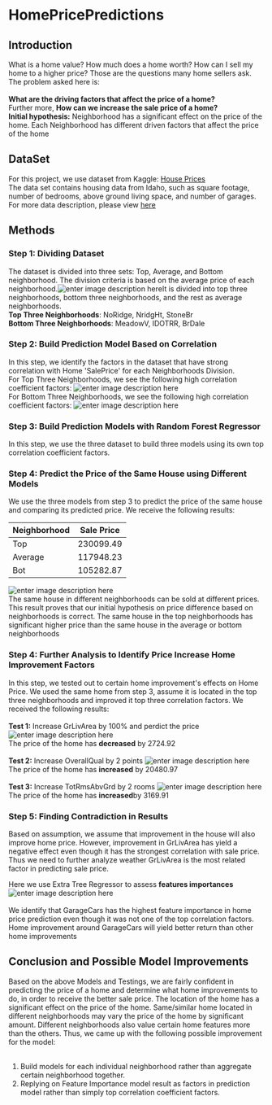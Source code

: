 # HomePricePredictions
## Introduction
What is a home value? How much does a home worth? How can I sell my home to a higher price? Those are the questions many home sellers ask. The problem asked here is:<br /><br /><b> What are the driving factors that affect the price of a home?</b><br />
Further more, <b>How can we increase the sale price of a home?</b><br />
<b>Initial hypothesis:</b>
Neighborhood has a significant effect on the price of the home. 
Each Neighborhood has different driven factors that affect the price of the home


## DataSet
For this project, we use dataset from Kaggle: <a href="https://www.kaggle.com/c/house-prices-advanced-regression-techniques/data">House Prices</a><br />
The data set contains housing data from Idaho, such as square footage, number of bedrooms, above ground living space, and number of garages. <br />
For more data description, please view <a href="https://github.com/scottsun17/HomePricePrediction/blob/master/Data/data_description.txt">here</a>

## Methods
### Step 1: Dividing Dataset
The dataset is divided into three sets: Top, Average, and Bottom neighborhood.
The division criteria is based on the average price of each neighborhood.![enter image description here](https://raw.githubusercontent.com/scottsun17/HomePricePrediction/master/Picture/Neighborhoods.PNG)It is divided into top three neighborhoods, bottom three neighborhoods, and the rest as average neighborhoods. <br>
**Top Three Neighborhoods**: NoRidge, NridgHt, StoneBr  
**Bottom Three Neighborhoods**: MeadowV, IDOTRR, BrDale

### Step 2: Build Prediction Model Based on Correlation
In this step, we identify the factors in the dataset that have strong correlation with Home 'SalePrice' for each Neighborhoods Division.
<br />
For Top Three Neighborhoods, we see the following high correlation coefficient factors:
![enter image description here](https://raw.githubusercontent.com/scottsun17/HomePricePrediction/master/Picture/TopNeighborhoodsCorrelations.PNG)
<br />
For Bottom Three Neighborhoods, we see the following high correlation coefficient factors:
![enter image description here](https://raw.githubusercontent.com/scottsun17/HomePricePrediction/master/Picture/BotNeighborhoodsCorrelations.PNG)

### Step 3: Build Prediction Models with Random Forest Regressor 
In this step, we use the three dataset to build three models using its own top correlation coefficient factors.

### Step 4: Predict the Price of the Same House using Different Models
We use the three models from step 3 to predict the price of the same house and comparing its predicted price. We receive the following results:<br />

|Neighborhood|Sale Price|
|--|--|
| Top | 230099.49 |
| Average | 117948.23 |
| Bot | 105282.87 |

![enter image description here](https://raw.githubusercontent.com/scottsun17/HomePricePrediction/master/Picture/SameHoursePriceBasedonLocation.PNG)
<br />The same house in different neighborhoods can be sold at different prices. <br />
This result proves that our initial hypothesis on price difference based on neighborhoods is correct. The same house in the top neighborhoods has significant higher price than the same house in the average or bottom neighborhoods

### Step 4: Further Analysis to Identify Price Increase Home Improvement Factors
In this step, we tested out to certain home improvement's effects on Home Price. 
We used the same home from step 3, assume it is located in the top three neighborhoods and improved it top three correlation factors. We received the following results: <br /><br />
<b>Test 1:</b> Increase GrLivArea by 100% and perdict the price
![enter image description here](https://raw.githubusercontent.com/scottsun17/HomePricePrediction/master/Picture/Test1Result.PNG)
<br />The price of the home has <b>decreased</b> by 2724.92
<br /><br />
<b>Test 2:</b> Increase OverallQual by 2 points
![enter image description here](https://raw.githubusercontent.com/scottsun17/HomePricePrediction/master/Picture/Test2Result.PNG)
<br />The price of the home has <b>increased</b> by 20480.97
<br /><br />
<b>Test 3:</b> Increase TotRmsAbvGrd by 2 rooms
![enter image description here](https://raw.githubusercontent.com/scottsun17/HomePricePrediction/master/Picture/Test3Result.PNG)
<br />The price of the home has <b>increased</b>by 3169.91

### Step 5: Finding Contradiction in Results
Based on assumption, we assume that improvement in the house will also improve home price. However, improvement in GrLivArea has yield a negative effect even though it has the strongest correlation with sale price. Thus we need to further analyze weather GrLivArea is the most related factor in predicting sale price.  

Here we use Extra Tree Regressor to assess <b>features importances</b>
![enter image description here](https://raw.githubusercontent.com/scottsun17/HomePricePrediction/master/Picture/FeatureImportance.PNG)
<br /><br />
We identify that GarageCars has the highest feature importance in home price prediction even though it was not one of the top correlation factors. 
Home improvement around GarageCars will yield better return than other home improvements 

 ## Conclusion and Possible Model Improvements
Based on the above Models and Testings, we are fairly confident in predicting the price of a home and determine what home improvements to do, in order to receive the better sale price. The location of the home has a significant effect on the price of the home. Same/similar home located in different neighborhoods may vary the price of the home by significant amount. Different neighborhoods also value certain home features more than the others. Thus, we came up with the following possible improvement for the model:
 <br />
<br />
 1. Build models for each individual neighborhood rather than aggregate certain neighborhood together.
 2.  Replying on Feature Importance model result as factors in prediction model rather than simply top correlation coefficient factors.

